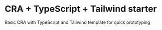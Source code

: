 # CRA + TypeScript + Tailwind starter
Basic CRA with TypeScript and Tailwind template for quick prototyping
